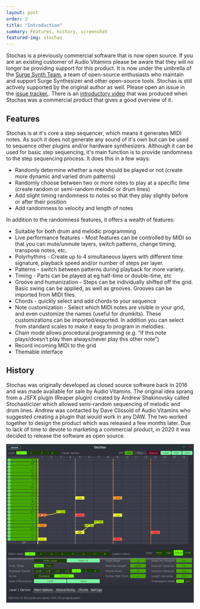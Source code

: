 ```yaml
---
layout: post
order: 2
title: "Introduction"
summary: Features, history, screenshot
featured-img: stochas
---
```

Stochas is a previously commercial software that is now open source. If you are an existing customer of Audio Vitamins please be aware that they will no longer be providing support for this product. It is now under the umbrella of the [Surge Synth Team](https://surge-synth-team.org/), a team of open-source enthusiasts who maintain and support Surge Synthesizer and other open-source tools. Stochas is still actively supported by the original author as well. Please open an issue in the [issue tracker.](https://github.com/surge-synthesizer/stochas/issues).
There is an [introductory video](https://www.youtube.com/watch?v=PRXUt9Q9EB0) that was produced when Stochas was a commercial product that gives a good overview of it.

## Features
Stochas is at it's core a step sequencer, which means it generates MIDI notes. As such it does not generate any sound of it's own but can be used to sequence other plugins and/or hardware synthesizers. Although it can be used for basic step sequencing, it's main function is to provide randomness to the step sequencing process. It does this in a few ways:
* Randomly determine whether a note should be played or not (create more dynamic and varied drum patterns)
* Randomly choose between two or more notes to play at a specific time (create random or semi-random melodic or drum lines)
* Add slight timing randomness to notes so that they play slightly before or after their position
* Add randomness to velocity and length of notes

In addition to the randomness features, it offers a wealth of features:
* Suitable for both drum and melodic programming
* Live performance features - Most features can be controlled by MIDI so that you can mute/unmute layers, switch patterns, change timing, transpose notes, etc.
* Polyrhythms - Create up to 4 simultaneous layers with different time signature, playback speed and/or number of steps per layer.
* Patterns - switch between patterns during playback for more variety.
* Timing - Parts can be played at eg half-time or double-time, etc
* Groove and humanization - Steps can be individually shifted off the grid. Basic swing can be applied, as well as grooves. Grooves can be imported from MIDI files.
* Chords - quickly select and add chords to your sequence
* Note customization - Select which MIDI notes are visible in your grid, and even customize the names (useful for drumkits). These customizations can be imported/exported. In addition you can select from standard scales to make it easy to program in melodies.
* Chain mode allows procedural programming (e.g. “if this note plays/doesn’t play then always/never play this other note”)
* Record incoming MIDI to the grid
* Themable interface

## History
Stochas was originally developed as closed source software back in 2016 and was made available for sale by Audio Vitamins. The original idea sprang from a JSFX plugin (Reaper plugin) created by Andrew Shakinovsky called Stochasticizer which allowed semi-random sequencing of melodic and drum lines. Andrew was contacted by Dave Clissold of Audio Vitamins who suggested creating a plugin that would work in any DAW. The two worked together to design the product which was released a few months later. Due to lack of time to devote to marketing a commercial product, in 2020 it was decided to release the software as open source.

![stochas screenshot](/assets/img/stochas_screenshot.png)